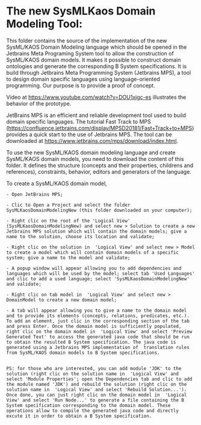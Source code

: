 # The new SysMLKaos Domain Modeling Tool:
This folder contains the source of the implementation of the new SysML/KAOS Domain Modeling language which should be opened in the Jetbrains Meta Programing System tool to allow the construction of SysML/KAOS domain models. It makes it possible to construct  domain ontologies  and generate the corresponding B System specifications. It is build through Jetbrains Meta Programming System (Jetbrains MPS), a tool to design domain specific languages using language-oriented programming. Our purpose is to provide a proof of concept.

Video at https://www.youtube.com/watch?v=DOU1xjgc-es illustrates the behavior of the prototype.

JetBrains MPS is an efficient and reliable development tool used to build domain specific languages. The tutorial Fast Track to MPS (https://confluence.jetbrains.com/display/MPSD20181/Fast+Track+to+MPS) provides a quick start to the use of Jetbrains MPS. The tool can be downloaded at https://www.jetbrains.com/mps/download/index.html.

To use the new SysML/KAOS domain modeling language and create SysML/KAOS domain models, you need to download the content of this folder. It defines the structure (concepts and their properties, childrens and references), constraints, behavior, editors and generators of the language.

To create a SysML/KAOS domain model,

    - Open JetBrains MPS;
    
    - Clic to Open a Project and select the folder SysMLKaosDomainModelingNew (this folder downloaded on your computer);
    
    - Right clic on the root of the 'Logical View' (SysMLKaosDomainModelingNew) and select new > Solution to create a new Jetbrains MPS solution which will contain the domain models; give a name to the solution, choose its location and validate;
    
    - Right clic on the solution in  'Logical View' and select new > Model to create a model which will contain domain models of a specific system; give a name to the model and validate;
    
    - A popup window will appear allowing you to add dependencies and  languages which will be used by the model; select tab 'Used Languages'  and clic to add a used language; select 'SysMLKaosDomainModelingNew' and validate;
    
    - Right clic on tab model in  'Logical View' and select new > DomainModel to create a new domain model;
    
    - A tab will appear allowing you to give a name to the domain model and to provide its elements (concepts, relations, predicates, etc.). To add an element, just clic in the corresponding section of the tab and press Enter. Once the domain model is sufficiently populated, right clic on the domain model in  'Logical View' and select 'Preview Generated Text' to access the generated java code that should be run to obtain the resulted B System specification. The java code is generated using a Jetbrains MPS implementation of  translation rules from SysML/KAOS domain models to B System specifications. 
    
    
    PS: for those who are interested, you can add module 'JDK' to the solution (right clic on the solution name in  'Logical View' and select 'Module Properties'; open the Dependencies tab and clic to add the module named 'JDK') and rebuild the solution (right clic on the solution name in  'Logical View' and select 'Rebuild Solution...'). Once done, you can just right clic on the domain model in  'Logical View' and select 'Run Node...' to generate a file containing the B System specification corresponding to the domain model. These operations allow to compile the generated java code and directly excute it in order to obtain a B System specification.
